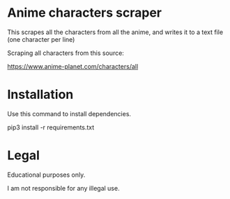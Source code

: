 # Anime characters scraper

This scrapes all the characters from all the anime, and writes it to a text file (one character per line)

Scraping all characters from this source:

https://www.anime-planet.com/characters/all

# Installation

Use this command to install dependencies.

pip3 install -r requirements.txt

# Legal

Educational purposes only.

I am not responsible for any illegal use.
